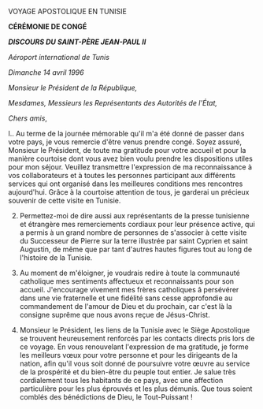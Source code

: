 VOYAGE APOSTOLIQUE EN TUNISIE

**CÉRÉMONIE DE CONGÉ**

***DISCOURS DU SAINT-PÈRE JEAN-PAUL II***

*Aéroport international de Tunis*

*Dimanche 14 avril 1996*

*Monsieur le Président de la République,*

*Mesdames, Messieurs les Représentants des Autorités de l'État,*

*Chers amis*,

l.. Au terme de la journée mémorable qu'il m'a été donné de passer dans votre pays, je vous remercie d'être venus prendre congé. Soyez assuré, Monsieur le Président, de toute ma gratitude pour votre accueil et pour la manière courtoise dont vous avez bien voulu prendre les dispositions utiles pour mon séjour. Veuillez transmettre l'expression de ma reconnaissance à vos collaborateurs et à toutes les personnes participant aux différents services qui ont organisé dans les meilleures conditions mes rencontres aujourd'hui. Grâce à la courtoise attention de tous, je garderai un précieux souvenir de cette visite en Tunisie.

2. Permettez-moi de dire aussi aux représentants de la presse tunisienne et étrangère mes remerciements cordiaux pour leur présence active, qui a permis à un grand nombre de personnes de s'associer à cette visite du Successeur de Pierre sur la terre illustrée par saint Cyprien et saint Augustin, de même que par tant d'autres hautes figures tout au long de l'histoire de la Tunisie.

3. Au moment de m'éloigner, je voudrais redire à toute la communauté catholique mes sentiments affectueux et reconnaissants pour son accueil. J'encourage vivement mes frères catholiques â persévérer dans une vie fraternelle et une fidélité sans cesse approfondie au commandement de l'amour de Dieu et du prochain, car c'est là la consigne suprême que nous avons reçue de Jésus-Christ.

4. Monsieur le Président, les liens de la Tunisie avec le Siège Apostolique se trouvent heureusement renforcés par les contacts directs pris lors de ce voyage. En vous renouvelant l'expression de ma gratitude, je forme les meilleurs vœux pour votre personne et pour les dirigeants de la nation, afin qu'il vous soit donné de poursuivre votre œuvre au service de la prospérité et du bien-être du peuple tout entier. Je salue très cordialement tous les habitants de ce pays, avec une affection particulière pour les plus éprouvés et les plus démunis. Que tous soient comblés des bénédictions de Dieu, le Tout-Puissant !